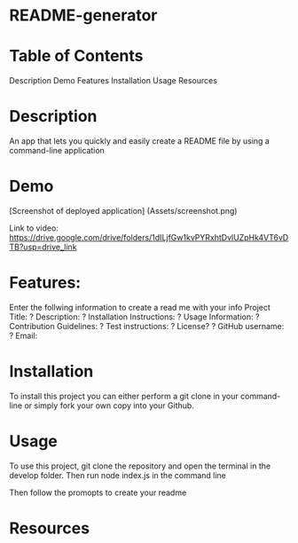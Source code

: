 # README-generator

# Table of Contents

Description
Demo
Features
Installation
Usage
Resources

# Description

An app that lets you quickly and easily create a README file by using a command-line application

# Demo

[Screenshot of deployed application] (Assets/screenshot.png)

Link to video: https://drive.google.com/drive/folders/1dILjfGw1kvPYRxhtDvlUZpHk4VT6vDTB?usp=drive_link

# Features:

Enter the follwing information to create a read me with your info
Project Title:
? Description:
? Installation Instructions:
? Usage Information:
? Contribution Guidelines:
? Test instructions:
? License?
? GitHub username:
? Email:

# Installation

To install this project you can either perform a git clone in your command-line or simply fork your own copy into your Github.

# Usage

To use this project, git clone the repository and open the terminal in the develop folder. Then run node index.js in the command line

Then follow the promopts to create your readme

# Resources
